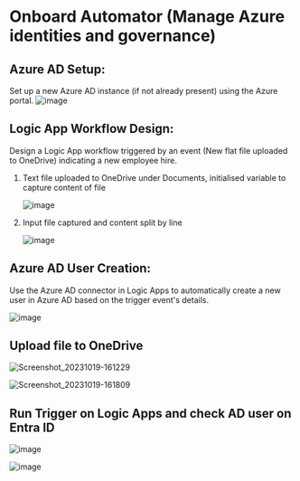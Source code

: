 # Onboard Automator (Manage Azure identities and governance)

## Azure AD Setup:
Set up a new Azure AD instance (if not already present) using the Azure portal.
![image](https://github.com/linkgoba/Azure-Administration/assets/129736461/078f1b27-d1d7-4f2a-a53e-e938e7ce1323)

## Logic App Workflow Design:
Design a Logic App workflow triggered by an event (New flat file uploaded to OneDrive) indicating a new employee hire.
1. Text file uploaded to OneDrive under Documents, initialised variable to capture content of file

   ![image](https://github.com/linkgoba/Azure-Administration/assets/129736461/6d0c7e8d-3a3a-4cf8-894a-f4c350053076)

2. Input file captured and content split by line

   ![image](https://github.com/linkgoba/Azure-Administration/assets/129736461/42b6679b-cf8a-463d-a4a4-a910b63d627f)

## Azure AD User Creation:
Use the Azure AD connector in Logic Apps to automatically create a new user in Azure AD based on the trigger event's details.

![image](https://github.com/linkgoba/Azure-Administration/assets/129736461/454f1851-e4ea-41a5-8a1c-db70c1c28623)

## Upload file to OneDrive

![Screenshot_20231019-161229](https://github.com/linkgoba/Azure-Administration/assets/129736461/eb7c555c-91fb-4aee-b115-a49e968d77fa)

![Screenshot_20231019-161809](https://github.com/linkgoba/Azure-Administration/assets/129736461/9edc02f8-363d-4155-9f00-32e92faa89d3)


## Run Trigger on Logic Apps and check AD user on Entra ID

![image](https://github.com/linkgoba/Azure-Administration/assets/129736461/4a002d3b-0b7d-4546-8f97-e80cf26a49d9)

![image](https://github.com/linkgoba/Azure-Administration/assets/129736461/16c68638-d8f0-46bc-b98e-30e1202cf751)






